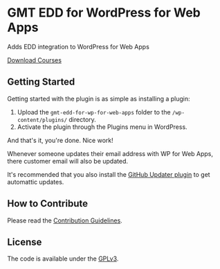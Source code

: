 # GMT EDD for WordPress for Web Apps
Adds EDD integration to WordPress for Web Apps

[Download Courses](https://github.com/cferdinandi/gmt-edd-for-wp-for-web-apps/archive/master.zip)



## Getting Started

Getting started with the plugin is as simple as installing a plugin:

1. Upload the `gmt-edd-for-wp-for-web-apps` folder to the `/wp-content/plugins/` directory.
2. Activate the plugin through the Plugins menu in WordPress.

And that's it, you're done. Nice work!

Whenever someone updates their email address with WP for Web Apps, there customer email will also be updated.

It's recommended that you also install the [GitHub Updater plugin](https://github.com/afragen/github-updater) to get automattic updates.



## How to Contribute

Please read the [Contribution Guidelines](CONTRIBUTING.md).



## License

The code is available under the [GPLv3](LICENSE.md).